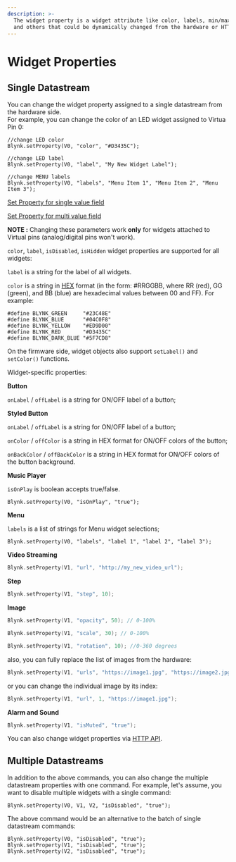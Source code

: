 ```yaml
---
description: >-
  The widget property is a widget attribute like color, labels, min/max, ...,
  and others that could be dynamically changed from the hardware or HTTPS API.
---
```


# Widget Properties

## Single Datastream

You can change the widget property assigned to a single datastream from the hardware side.\
For example, you can change the color of an LED widget assigned to Virtua Pin 0:

```
//change LED color
Blynk.setProperty(V0, "color", "#D3435C");

//change LED label
Blynk.setProperty(V0, "label", "My New Widget Label");

//change MENU labels
Blynk.setProperty(V0, "labels", "Menu Item 1", "Menu Item 2", "Menu Item 3");
```

[Set Property for single value field](https://github.com/blynkkk/blynk-library/blob/master/examples/More/SetProperty/SetProperty\_SingleValue/SetProperty\_SingleValue.ino)

[Set Property for multi value field](https://github.com/blynkkk/blynk-library/blob/master/examples/More/SetProperty/SetProperty\_MultiValue/SetProperty\_MultiValue.ino)

**NOTE :** Changing these parameters work **only** for widgets attached to Virtual pins (analog/digital pins won't work).

`color`, `label`, `isDisabled`, `isHidden` widget properties are supported for all widgets:

`label` is a string for the label of all widgets.

`color` is a string in [HEX](http://www.w3schools.com/html/html\_colors.asp) format (in the form: #RRGGBB, where RR (red), GG (green), and BB (blue) are hexadecimal values between 00 and FF). For example:

```
#define BLYNK_GREEN     "#23C48E"
#define BLYNK_BLUE      "#04C0F8"
#define BLYNK_YELLOW    "#ED9D00"
#define BLYNK_RED       "#D3435C"
#define BLYNK_DARK_BLUE "#5F7CD8"
```

On the firmware side, widget objects also support `setLabel()` and `setColor()` functions.

Widget-specific properties:

**Button**

`onLabel` / `offLabel` is a string for ON/OFF label of a button;

**Styled Button**

`onLabel` / `offLabel` is a string for ON/OFF label of a button;

`onColor` / `offColor` is a string in HEX format for ON/OFF colors of the button;

`onBackColor` / `offBackColor` is a string in HEX format for ON/OFF colors of the button background.

**Music Player**

`isOnPlay` is boolean accepts true/false.

```
Blynk.setProperty(V0, "isOnPlay", "true");
```

**Menu**

`labels` is a list of strings for Menu widget selections;

```
Blynk.setProperty(V0, "labels", "label 1", "label 2", "label 3");
```

**Video Streaming**

```cpp
Blynk.setProperty(V1, "url", "http://my_new_video_url");
```

**Step**

```cpp
Blynk.setProperty(V1, "step", 10);
```

**Image**

```cpp
Blynk.setProperty(V1, "opacity", 50); // 0-100%
```

```cpp
Blynk.setProperty(V1, "scale", 30); // 0-100%
```

```cpp
Blynk.setProperty(V1, "rotation", 10); //0-360 degrees
```

also, you can fully replace the list of images from the hardware:

```cpp
Blynk.setProperty(V1, "urls", "https://image1.jpg", "https://image2.jpg");
```

or you can change the individual image by its index:

```cpp
Blynk.setProperty(V1, "url", 1, "https://image1.jpg");
```

**Alarm and Sound**

```cpp
Blynk.setProperty(V1, "isMuted", "true");
```

You can also change widget properties via [HTTP API](https://docs.blynk.io/en/blynk.cloud/https-api-overview).

## Multiple Datastreams

In addition to the above commands, you can also change the multiple datastream properties with one command. For example, let's assume, you want to disable multiple widgets with a single command:

```
Blynk.setProperty(V0, V1, V2, "isDisabled", "true");
```

The above command would be an alternative to the batch of single datastream commands:

```
Blynk.setProperty(V0, "isDisabled", "true");
Blynk.setProperty(V1, "isDisabled", "true");
Blynk.setProperty(V2, "isDisabled", "true");
```
